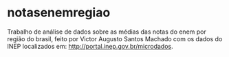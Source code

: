 # notasenemregiao
Trabalho de análise de dados sobre as médias das notas do enem por região do brasil, feito por Victor Augusto Santos Machado
com os dados do INEP localizados em: http://portal.inep.gov.br/microdados.
